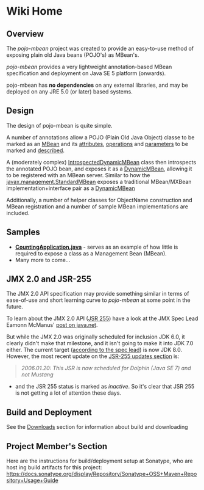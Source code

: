 # Wiki Home #



## Overview ##

The _pojo-mbean_ project was created to provide an easy-to-use method of exposing plain old Java beans (POJO's) as MBean's.

_pojo-mbean_ provides a very lightweight annotation-based MBean specification and deployment on Java SE 5 platform (onwards).

pojo-mbean has **no dependencies** on any external libraries, and may be deployed on any JRE 5.0 (or later) based systems.

## Design ##

The design of pojo-mbean is quite simple.

A number of annotations allow a POJO (Plain Old Java Object) classe to be marked as an [MBean](http://code.google.com/p/pojo-mbean/source/browse/trunk/src/main/java/org/softee/management/annotation/MBean.java) and its [attributes](http://code.google.com/p/pojo-mbean/source/browse/trunk/src/main/java/org/softee/management/annotation/ManagedAttribute.java), [operations](http://code.google.com/p/pojo-mbean/source/browse/trunk/src/main/java/org/softee/management/annotation/ManagedOperation.java) and [parameters](http://code.google.com/p/pojo-mbean/source/browse/trunk/src/main/java/org/softee/management/annotation/Parameter.java) to be marked and [described](http://code.google.com/p/pojo-mbean/source/browse/trunk/src/main/java/org/softee/management/annotation/Description.java).

A (moderately complex) [IntrospectedDynamicMBean](http://code.google.com/p/pojo-mbean/source/browse/trunk/src/main/java/org/softee/management/helper/IntrospectedDynamicMBean.java) class then introspects the annotated POJO bean, and exposes it as a [DynamicMBean](http://download.oracle.com/javase/6/docs/api/javax/management/DynamicMBean.html), allowing it to be registered with an MBean server. Similar to how the [javax.management.StandardMBean](http://download.oracle.com/javase/6/docs/api/javax/management/StandardMBean.html) exposes a traditional MBean/MXBean implementation+interface pair as a [DynamicMBean](http://download.oracle.com/javase/6/docs/api/javax/management/DynamicMBean.html)

Additionally, a number of helper classes for ObjectName construction and MBean registration and a number of sample MBean implementations are included.

## Samples ##

  * **[CountingApplication.java](CountingApplication.md)** - serves as an example of how little is required to expose a class as a Management Bean (MBean).
  * Many more to come...

## JMX 2.0 and JSR-255 ##

The JMX 2.0 API specification may provide something similar in terms of ease-of-use and short learning curve to _pojo-mbean_ at some point in the future.

To learn about the JMX 2.0 API ([JSR 255](http://jcp.org/en/jsr/detail?id=255)) have a look at the JMX Spec Lead Eamonn McManus' [post on java.net](http://weblogs.java.net/blog/emcmanus/archive/2007/08/defining_mbeans.html).

But while the JMX 2.0 was originally scheduled for inclusion JDK 6.0, it clearly didn't make that milestone, and it isn't going to make it into JDK 7.0 either. The current target ([according to the spec lead](http://weblogs.java.net/blog/emcmanus/archive/2009/06/jsr_255_jmx_api.html)) is now JDK 8.0. However, the most recent update on the [JSR-255  updates section](http://jcp.org/en/jsr/detail?id=255#updates) is:
> _2006.01.20: This JSR is now scheduled for Dolphin (Java SE 7) and not Mustang_
- and the JSR 255 status is marked as _inactive_. So it's clear that JSR 255 is not getting a lot of attention these days.

## Build and Deployment ##

See the [Downloads](Downloads.md) section for information about build and downloading

## Project Member's Section ##

Here are the instructions for build/deployment setup at Sonatype, who are host ing build artifacts for this project: https://docs.sonatype.org/display/Repository/Sonatype+OSS+Maven+Repository+Usage+Guide